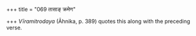+++
title = "069 तासाङ् क्रमेण"

+++
*Vīramitrodaya* (Āhnika, p. 389) quotes this along with the preceding
verse.


